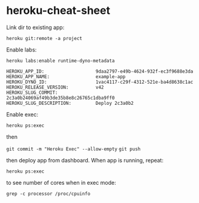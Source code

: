 # heroku-cheat-sheet

Link dir to existing app:

`heroku git:remote -a project`

Enable labs:

`heroku labs:enable runtime-dyno-metadata`

```
HEROKU_APP_ID:                   9daa2797-e49b-4624-932f-ec3f9688e3da
HEROKU_APP_NAME:                 example-app
HEROKU_DYNO_ID:                  1vac4117-c29f-4312-521e-ba4d8638c1ac
HEROKU_RELEASE_VERSION:          v42
HEROKU_SLUG_COMMIT:              2c3a0b24069af49b3de35b8e8c26765c1dba9ff0
HEROKU_SLUG_DESCRIPTION:         Deploy 2c3a0b2
```

Enable exec:

`heroku ps:exec`

then

`git commit -m "Heroku Exec" --allow-empty`
`git push`

then deploy app from  dashboard.
When app is running, repeat:

`heroku ps:exec`

to see number of cores when in  exec mode:

`grep -c processor /proc/cpuinfo`
